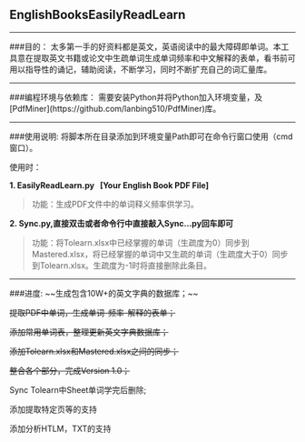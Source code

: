 ## EnglishBooksEasilyReadLearn

<hr>
###目的：
太多第一手的好资料都是英文，英语阅读中的最大障碍即单词。本工具意在提取英文书籍或论文中生疏单词生成单词频率和中文解释的表单，看书前可用以指导性的诵记，辅助阅读，不断学习，同时不断扩充自己的词汇量库。


<hr>
###编程环境与依赖库：
需要安装Python并将Python加入环境变量，及[PdfMiner](https://github.com/lanbing510/PdfMiner)库。


<hr>
###使用说明:
将脚本所在目录添加到环境变量Path即可在命令行窗口使用（cmd窗口）。

使用时：

**1. EasilyReadLearn.py &nbsp; [Your English Book PDF File]**

>功能：生成PDF文件中的单词释义频率供学习。

**2. Sync.py,直接双击或者命令行中直接敲入Sync...py回车即可** 

>功能：将Tolearn.xlsx中已经掌握的单词（生疏度为0）同步到Mastered.xlsx，将已经掌握的单词中又生疏的单词（生疏度大于0）同步到Tolearn.xlsx。生疏度为-1时将直接删除此条目。


<hr>
###进度:
~~生成包含10W+的英文字典的数据库；~~

~~提取PDF中单词，生成单词-频率-解释的表单；~~

~~添加常用单词表，整理更新英文字典数据库；~~

~~添加Tolearn.xlsx和Mastered.xlsx之间的同步；~~

~~整合各个部分，完成Version 1.0；~~

Sync Tolearn中Sheet单词学完后删除;

添加提取特定页等的支持

添加分析HTLM，TXT的支持